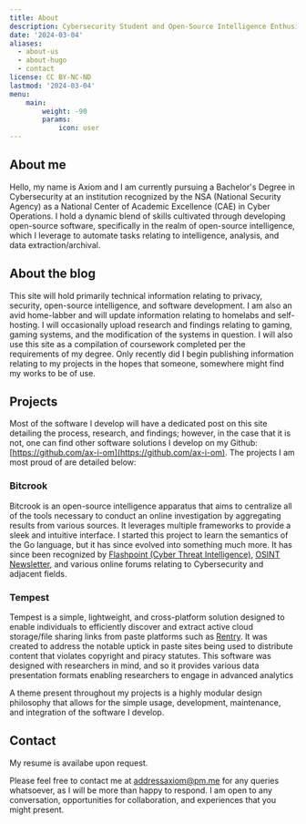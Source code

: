 ```yaml
---
title: About
description: Cybersecurity Student and Open-Source Intelligence Enthusiast
date: '2024-03-04'
aliases:
  - about-us
  - about-hugo
  - contact
license: CC BY-NC-ND
lastmod: '2024-03-04'
menu:
    main: 
        weight: -90
        params:
            icon: user
---
```


## About me

Hello, my name is Axiom and I am currently pursuing a Bachelor's Degree in Cybersecurity at an institution recognized by the NSA (National Security Agency) as a National Center of Academic Excellence (CAE) in Cyber Operations. I hold a dynamic blend of skills cultivated through developing open-source software, specifically in the realm of open-source intelligence, which I leverage to automate tasks relating to intelligence, analysis, and data extraction/archival.

## About the blog

This site will hold primarily technical information relating to privacy, security, open-source intelligence, and software development. I am also an avid home-labber and will update information relating to homelabs and self-hosting. I will occasionally upload research and findings relating to gaming, gaming systems, and the modification of the systems in question. I will also use this site as a compilation of coursework completed per the requirements of my degree. Only recently did I begin publishing information relating to my projects in the hopes that someone, somewhere might find my works to be of use. 

## Projects

Most of the software I develop will have a dedicated post on this site detailing the process, research, and findings; however, in the case that it is not, one can find other software solutions I develop on my Github: [https://github.com/ax-i-om](https://github.com/ax-i-om). The projects I am most proud of are detailed below:

### Bitcrook

Bitcrook is an open-source intelligence apparatus that aims to centralize all of the tools necessary to conduct an online investigation by aggregating results from various sources. It leverages multiple frameworks to provide a sleek and intuitive interface. I started this project to learn the semantics of the Go language, but it has since evolved into something much more. It has since been recognized by [Flashpoint (Cyber Threat Intelligence)](https://flashpoint.io/), [OSINT Newsletter](https://osintnewsletter.com/), and various online forums relating to Cybersecurity and adjacent fields. 

### Tempest

Tempest is a simple, lightweight, and cross-platform solution designed to enable individuals to efficiently discover and extract active cloud storage/file sharing links from paste platforms such as [Rentry](https://rentry.co). It was created to address the notable uptick in paste sites being used to distribute content that violates copyright and piracy statutes. This software was designed with researchers in mind, and so it provides various data presentation formats enabling researchers to engage in advanced analytics

A theme present throughout my projects is a highly modular design philosophy that allows for the simple usage, development, maintenance, and integration of the software I develop.

## Contact

My resume is availabe upon request.

Please feel free to contact me at [addressaxiom@pm.me](mailto:addressaxiom@pm.me) for any queries whatsoever, as I will be more than happy to respond. I am open to any conversation, opportunities for collaboration, and experiences that you might present.